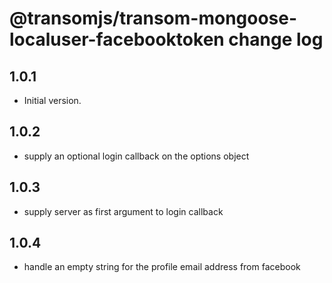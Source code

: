 # @transomjs/transom-mongoose-localuser-facebooktoken change log

## 1.0.1
- Initial version.

## 1.0.2
- supply an optional login callback on the options object

## 1.0.3
- supply server as first argument to login callback

## 1.0.4
- handle an empty string for the profile email address from facebook
